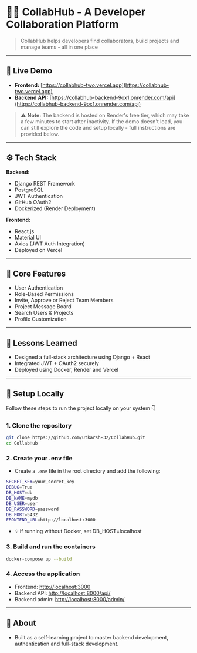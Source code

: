 # 🧑‍💻 CollabHub - A Developer Collaboration Platform
> CollabHub helps developers find collaborators, build projects and manage teams - all in one place

---

## 🚀 **Live Demo**
- **Frontend:** [https://collabhub-two.vercel.app](https://collabhub-two.vercel.app)
- **Backend API:** [https://collabhub-backend-9ox1.onrender.com/api](https://collabhub-backend-9ox1.onrender.com/api)

> ⚠️ **Note:** The backend is hosted on Render's free tier, which may take a few minutes to start after inactivity. If the demo doesn't load, you can still explore the code and setup locally - full instructions are provided below.

---

## ⚙️ **Tech Stack**

**Backend:**
- Django REST Framework
- PostgreSQL
- JWT Authentication
- GitHub OAuth2
- Dockerized (Render Deployment)

**Frontend:**
- React.js
- Material UI
- Axios (JWT Auth Integration)
- Deployed on Vercel

---

## 🧩 **Core Features**
- User Authentication
- Role-Based Permissions
- Invite, Approve or Reject Team Members
- Project Message Board
- Search Users & Projects
- Profile Customization

---

## 🧠 **Lessons Learned**
- Designed a full-stack architecture using Django + React
- Integrated JWT + OAuth2 securely
- Deployed using Docker, Render and Vercel

---

## 🧱 **Setup Locally**

Follow these steps to run the project locally on your system 👇

### **1. Clone the repository**
```bash
git clone https://github.com/Utkarsh-32/CollabHub.git
cd CollabHub
```

### **2. Create your .env file**
- Create a `.env` file in the root directory and add the following:
```bash
SECRET_KEY=your_secret_key
DEBUG=True
DB_HOST=db
DB_NAME=mydb
DB_USER=user
DB_PASSWORD=password
DB_PORT=5432
FRONTEND_URL=http://localhost:3000
```
- 💡 if running without Docker, set DB_HOST=localhost

### **3. Build and run the containers**
```bash
docker-compose up --build
```

### **4. Access the application**
- Frontend: [http://localhost:3000](http://localhost:3000)
- Backend API: [http://localhost:8000/api/](http://localhost:8000/api/)
- Backend admin: [http://localhost:8000/admin/](http://localhost:8000/admin/)

---
## 💬 **About**
- Built as a self-learning project to master backend development, authentication and full-stack development.